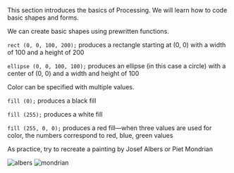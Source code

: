 
This section introduces the basics of Processing. We will learn how to code basic shapes and forms.

We can create basic shapes using prewritten functions.

```rect (0, 0, 100, 200);``` produces a rectangle starting at (0, 0) with a width of 100 and a height of 200

```ellipse (0, 0, 100, 100);``` produces an ellipse (in this case a circle) with a center of (0, 0) and a width and height of 100


Color can be specified with multiple values. 

```fill (0);```
produces a black fill

```fill (255);```
produces a white fill

```fill (255, 0, 0);```
produces a red fill—when three values are used for color, the numbers correspond to red, blue, green values

As practice, try to recreate a painting by Josef Albers or Piet Mondrian

![albers](https://arthur.io/img/art/0000017344a1ecd26/josef-albers/homage-to-the-square-soft-spoken/large-2x/josef-albers--homage-to-the-square-soft-spoken.jpg)
![mondrian](https://upload.wikimedia.org/wikipedia/commons/thumb/7/76/Piet_Mondriaan%2C_1921_-_Composition_en_rouge%2C_jaune%2C_bleu_et_noir.jpg/481px-Piet_Mondriaan%2C_1921_-_Composition_en_rouge%2C_jaune%2C_bleu_et_noir.jpg)
